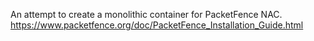 An attempt to create a monolithic container for PacketFence NAC.
https://www.packetfence.org/doc/PacketFence_Installation_Guide.html
